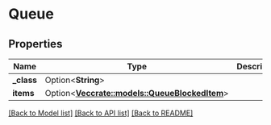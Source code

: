 # Queue

## Properties

Name | Type | Description | Notes
------------ | ------------- | ------------- | -------------
**_class** | Option<**String**> |  | [optional]
**items** | Option<[**Vec<crate::models::QueueBlockedItem>**](QueueBlockedItem.md)> |  | [optional]

[[Back to Model list]](../README.md#documentation-for-models) [[Back to API list]](../README.md#documentation-for-api-endpoints) [[Back to README]](../README.md)


